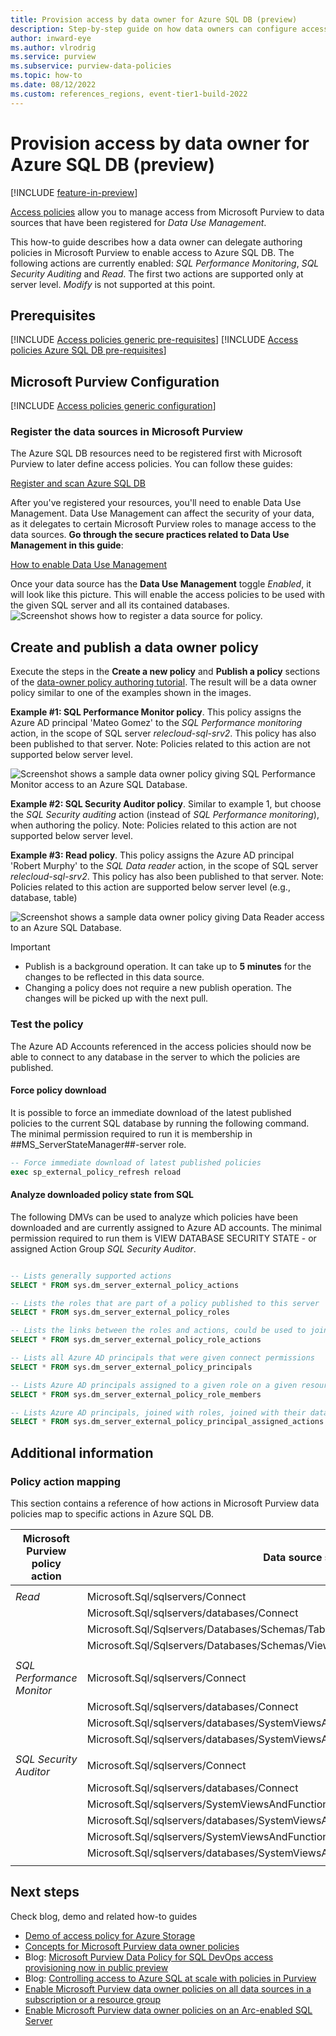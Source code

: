 ```yaml
---
title: Provision access by data owner for Azure SQL DB (preview)
description: Step-by-step guide on how data owners can configure access for Azure SQL DB through Microsoft Purview access policies.
author: inward-eye
ms.author: vlrodrig
ms.service: purview
ms.subservice: purview-data-policies
ms.topic: how-to
ms.date: 08/12/2022
ms.custom: references_regions, event-tier1-build-2022
---
```

# Provision access by data owner for Azure SQL DB (preview)

[!INCLUDE [feature-in-preview](includes/feature-in-preview.md)]

[Access policies](concept-policies-data-owner.md) allow you to manage access from Microsoft Purview to data sources that have been registered for *Data Use Management*.

This how-to guide describes how a data owner can delegate authoring policies in Microsoft Purview to enable access to Azure SQL DB. The following actions are currently enabled: *SQL Performance Monitoring*, *SQL Security Auditing* and *Read*. The first two actions are supported only at server level. *Modify* is not supported at this point. 

## Prerequisites
[!INCLUDE [Access policies generic pre-requisites](./includes/access-policies-prerequisites-generic.md)]
[!INCLUDE [Access policies Azure SQL DB pre-requisites](./includes/access-policies-prerequisites-azure-sql-db.md)]

## Microsoft Purview Configuration
[!INCLUDE [Access policies generic configuration](./includes/access-policies-configuration-generic.md)]

### Register the data sources in Microsoft Purview
The Azure SQL DB resources need to be registered first with Microsoft Purview to later define access policies. You can follow these guides:

[Register and scan Azure SQL DB](./register-scan-azure-sql-database.md)

After you've registered your resources, you'll need to enable Data Use Management. Data Use Management can affect the security of your data, as it delegates to certain Microsoft Purview roles to manage access to the data sources. **Go through the secure practices related to Data Use Management in this guide**:

[How to enable Data Use Management](./how-to-enable-data-use-management.md)

Once your data source has the **Data Use Management** toggle *Enabled*, it will look like this picture. This will enable the access policies to be used with the given SQL server and all its contained databases.
![Screenshot shows how to register a data source for policy.](./media/how-to-policies-data-owner-sql/register-data-source-for-policy-azure-sql-db.png)


## Create and publish a data owner policy

Execute the steps in the **Create a new policy** and **Publish a policy** sections of the [data-owner policy authoring tutorial](./how-to-policies-data-owner-authoring-generic.md#create-a-new-policy). The result will be a data owner policy similar to one of the examples shown in the images.

**Example #1: SQL Performance Monitor policy**. This policy assigns the Azure AD principal 'Mateo Gomez' to the *SQL Performance monitoring* action, in the scope of SQL server *relecloud-sql-srv2*. This policy has also been published to that server. Note: Policies related to this action are not supported below server level.

![Screenshot shows a sample data owner policy giving SQL Performance Monitor access to an Azure SQL Database.](./media/how-to-policies-data-owner-sql/data-owner-policy-example-azure-sql-db-performance-monitor.png)

**Example #2: SQL Security Auditor policy**. Similar to example 1, but choose the *SQL Security auditing* action (instead of *SQL Performance monitoring*), when authoring the policy. Note: Policies related to this action are not supported below server level.

**Example #3: Read policy**. This policy assigns the Azure AD principal 'Robert Murphy' to the *SQL Data reader* action, in the scope of SQL server *relecloud-sql-srv2*. This policy has also been published to that server. Note: Policies related to this action are supported below server level (e.g., database, table)

![Screenshot shows a sample data owner policy giving Data Reader access to an Azure SQL Database.](./media/how-to-policies-data-owner-sql/data-owner-policy-example-azure-sql-db-data-reader.png)


>[!Important]
> - Publish is a background operation. It can take up to **5 minutes** for the changes to be reflected in this data source.
> - Changing a policy does not require a new publish operation. The changes will be picked up with the next pull.

### Test the policy

The Azure AD Accounts referenced in the access policies should now be able to connect to any database in the server to which the policies are published.

#### Force policy download
It is possible to force an immediate download of the latest published policies to the current SQL database by running the following command. The minimal permission required to run it is membership in ##MS_ServerStateManager##-server role.

```sql
-- Force immediate download of latest published policies
exec sp_external_policy_refresh reload
```  

#### Analyze downloaded policy state from SQL
The following DMVs can be used to analyze which policies have been downloaded and are currently assigned to Azure AD accounts. The minimal permission required to run them is VIEW DATABASE SECURITY STATE - or assigned Action Group *SQL Security Auditor*.

```sql

-- Lists generally supported actions
SELECT * FROM sys.dm_server_external_policy_actions

-- Lists the roles that are part of a policy published to this server
SELECT * FROM sys.dm_server_external_policy_roles

-- Lists the links between the roles and actions, could be used to join the two
SELECT * FROM sys.dm_server_external_policy_role_actions

-- Lists all Azure AD principals that were given connect permissions  
SELECT * FROM sys.dm_server_external_policy_principals

-- Lists Azure AD principals assigned to a given role on a given resource scope
SELECT * FROM sys.dm_server_external_policy_role_members

-- Lists Azure AD principals, joined with roles, joined with their data actions
SELECT * FROM sys.dm_server_external_policy_principal_assigned_actions
```

## Additional information

### Policy action mapping

This section contains a reference of how actions in Microsoft Purview data policies map to specific actions in Azure SQL DB.

| **Microsoft Purview policy action** | **Data source specific actions**     |
|-------------------------------------|--------------------------------------|
|||
| *Read* |Microsoft.Sql/sqlservers/Connect |
||Microsoft.Sql/sqlservers/databases/Connect |
||Microsoft.Sql/Sqlservers/Databases/Schemas/Tables/Rows|
||Microsoft.Sql/Sqlservers/Databases/Schemas/Views/Rows |
|||
| *SQL Performance Monitor* |Microsoft.Sql/sqlservers/Connect |
||Microsoft.Sql/sqlservers/databases/Connect |
||Microsoft.Sql/sqlservers/databases/SystemViewsAndFunctions/DatabasePerformanceState/rows/select |
||Microsoft.Sql/sqlservers/databases/SystemViewsAndFunctions/ServerPerformanceState/rows/select |
|||               
| *SQL Security Auditor* |Microsoft.Sql/sqlservers/Connect |
||Microsoft.Sql/sqlservers/databases/Connect |
||Microsoft.Sql/sqlservers/SystemViewsAndFunctions/ServerSecurityState/rows/select |
||Microsoft.Sql/sqlservers/databases/SystemViewsAndFunctions/DatabaseSecurityState/rows/select |
||Microsoft.Sql/sqlservers/SystemViewsAndFunctions/ServerSecurityMetadata/rows/select |
||Microsoft.Sql/sqlservers/databases/SystemViewsAndFunctions/DatabaseSecurityMetadata/rows/select |
|||

## Next steps
Check blog, demo and related how-to guides
* [Demo of access policy for Azure Storage](https://learn-video.azurefd.net/vod/player?id=caa25ad3-7927-4dcc-88dd-6b74bcae98a2)
* [Concepts for Microsoft Purview data owner policies](./concept-policies-data-owner.md)
* Blog: [Microsoft Purview Data Policy for SQL DevOps access provisioning now in public preview](https://techcommunity.microsoft.com/t5/microsoft-purview-blog/microsoft-purview-data-policy-for-sql-devops-access-provisioning/ba-p/3403174)
* Blog: [Controlling access to Azure SQL at scale with policies in Purview](https://techcommunity.microsoft.com/t5/azure-sql-blog/private-preview-controlling-access-to-azure-sql-at-scale-with/ba-p/2945491)
* [Enable Microsoft Purview data owner policies on all data sources in a subscription or a resource group](./how-to-policies-data-owner-resource-group.md)
* [Enable Microsoft Purview data owner policies on an Arc-enabled SQL Server](./how-to-policies-data-owner-arc-sql-server.md)
